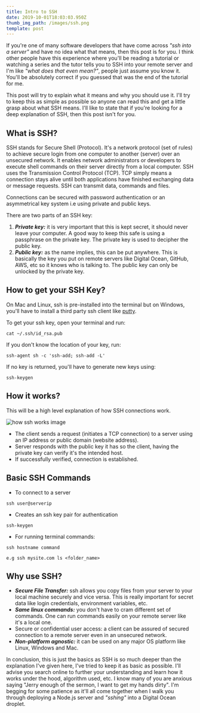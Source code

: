 ```yaml
---
title: Intro to SSH
date: 2019-10-01T18:03:03.950Z
thumb_img_path: /images/ssh.png
template: post
---
```

If you're one of many software developers that have come across _"ssh into a server"_ and have no idea what that means, then this post is for you. I think other people have this experience where you'll be reading a tutorial or watching a series and the tutor tells you to SSH into your remote server and I'm like _"what does that even mean?"_, people just assume you know it. You'll be absolutely correct if you guessed that was the end of the tutorial for me. 

This post will try to explain what it means and why you should use it. I'll try to keep this as simple as possible so anyone can read this and get a little grasp about what SSH means. I'll like to state that if you're looking for a deep explanation of SSH, then this post isn't for you. 



## What is SSH?

SSH stands for Secure Shell (Protocol). It's a network protocol (set of rules) to achieve secure login from one computer to another (server) over an unsecured network. It enables network administrators or developers to execute shell commands on their server directly from a local computer. SSH uses the Transmission Control Protocol (TCP). TCP simply means a connection stays alive until both applications have finished exchanging data or message requests. SSH can transmit data, commands and files.

Connections can be secured with password authentication or an asymmetrical key system i.e using private and public keys.

There are two parts of an SSH key:

1. **_Private key:_** it is very important that this is kept secret, it should never leave your computer. A good way to keep this safe is using a passphrase on the private key. The private key is used to decipher the public key.
2. **_Public key:_** as the name implies, this can be put anywhere. This is basically the key you put on remote servers like Digital Ocean, GitHub, AWS, etc so it knows who is talking to. The public key can only be unlocked by the private key.



## How to get your SSH Key?

On Mac and Linux, ssh is pre-installed into the terminal but on Windows, you'll have to install a third party ssh client like [putty](https://www.chiark.greenend.org.uk/~sgtatham/putty/latest.html). 

To get your ssh key, open your terminal and run:

```
cat ~/.ssh/id_rsa.pub 
```

If you don't know the location of your key, run:

```
ssh-agent sh -c 'ssh-add; ssh-add -L'
```

If no key is returned, you'll have to generate new keys using:

```
ssh-keygen
```



## How it works?

This will be a high level explanation of how SSH connections work.

![how ssh works image](/images/how_ssh_works.png)

* The client sends a request (initiates a TCP connection) to a server using an IP address or public domain (website address).
* Server responds with the public key it has so the client, having the private key can verify it's the intended host.
* If successfully verified, connection is established. 



## Basic SSH Commands

* To connect to a server


```
ssh user@serverip
```

* Creates an ssh key pair for authentication


```
ssh-keygen
```

* For running terminal commands:


```
ssh hostname command
```

```
e.g ssh mysite.com ls <folder_name>
```



## Why use SSH?

* _**Secure File Transfer:**_ ssh allows you copy files from your server to your local machine securely and vice versa. This is really important for secret data like login credentials, environment variables, etc.
* **_Same linux commands:_** you don't have to cram different set of commands. One can run commands easily on your remote server like it's a local one.
* Secure or confidential user access: a client can be assured of secured connection to a remote server even in an unsecured network.
* **_Non-platform agnostic:_** it can be used on any major OS platform like Linux, Windows and Mac.

In conclusion, this is just the basics as SSH is so much deeper than the explanation I've given here, I've tried to keep it as basic as possible. I'll advise you search online to further your understanding and learn how it works under the hood, algorithm used, etc. I know many of you are anxious saying "Jerry enough of the sermon, I want to get my hands dirty". I'm begging for some patience as it'll all come together when I walk you through deploying a Node.js server and _"sshing"_ into a Digital Ocean droplet.
